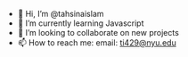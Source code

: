 - 👋 Hi, I’m @tahsinaislam
- 🌱 I’m currently learning Javascript
- 💞️ I’m looking to collaborate on new projects
- 📫 How to reach me: email: ti429@nyu.edu

<!---
tahsinaislam/tahsinaislam is a ✨ special ✨ repository because its `README.md` (this file) appears on your GitHub profile.
You can click the Preview link to take a look at your changes.
--->
